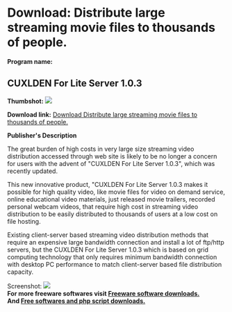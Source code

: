 # Download: Distribute large streaming movie files to thousands of people.

**Program name:**

## CUXLDEN For Lite Server 1.0.3

  
**Thumbshot:** ![](http://www.freewarefiles.com/screenshot/cuxldenlite_md.gif)   
  
**Download link:** [Download Distribute large streaming movie files to thousands of people.](http://freesoftwares.boysofts.com/CUXLDEN-For-Lite-Server_program_26439.html)  
  


**Publisher's Description**  
  


The great burden of high costs in very large size streaming video distribution accessed through web site is likely to be no longer a concern for users with the advent of "CUXLDEN For Lite Server 1.0.3", which was recently updated. 

This new innovative product, "CUXLDEN For Lite Server 1.0.3 makes it possible for high quality video, like movie files for video on demand service, online educational video materials, just released movie trailers, recorded personal webcam videos, that require high cost in streaming video distribution to be easily distributed to thousands of users at a low cost on file hosting. 

Existing client-server based streaming video distribution methods that require an expensive large bandwidth connection and install a lot of ftp/http servers, but the CUXLDEN For Lite Server 1.0.3 which is based on grid computing technology that only requires minimum bandwidth connection with desktop PC performance to match client-server based file distribution capacity. 

  
  
Screenshot: ![](http://www.freewarefiles.com/screenshot/cuxldenlite.gif)   
**For more freeware softwares visit [Freeware software downloads.](http://freesoftwares.boysofts.com/)**   
**And [Free softwares and php script downloads.](http://www.boysofts.com/)**
